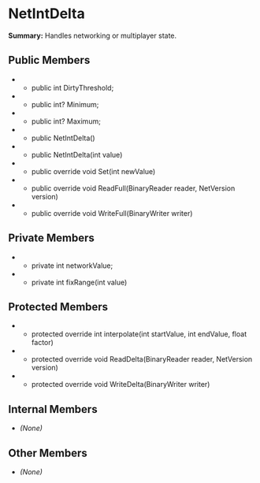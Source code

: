 # NetIntDelta

**Summary:** Handles networking or multiplayer state.

## Public Members
- - public int DirtyThreshold;
- - public int? Minimum;
- - public int? Maximum;
- - public NetIntDelta()
- - public NetIntDelta(int value)
- - public override void Set(int newValue)
- - public override void ReadFull(BinaryReader reader, NetVersion version)
- - public override void WriteFull(BinaryWriter writer)

## Private Members
- - private int networkValue;
- - private int fixRange(int value)

## Protected Members
- - protected override int interpolate(int startValue, int endValue, float factor)
- - protected override void ReadDelta(BinaryReader reader, NetVersion version)
- - protected override void WriteDelta(BinaryWriter writer)

## Internal Members
- *(None)*

## Other Members
- *(None)*
